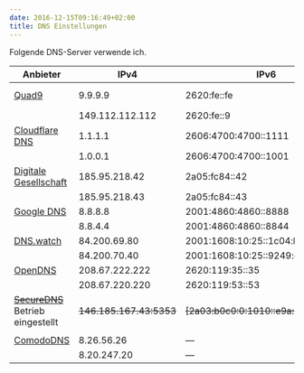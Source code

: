 ```yaml
---
date: 2016-12-15T09:16:49+02:00
title: DNS Einstellungen
---
```


Folgende DNS-Server verwende ich.

|Anbieter|IPv4|IPv6|DNS over HTTPS|
|---|---|---|---|
|[Quad9](https://quad9.net/)|9.9.9.9|2620:fe::fe|https://dns.quad9.net/dns-query|
||149.112.112.112|2620:fe::9||
|[Cloudflare DNS](https://1.1.1.1/de/)|1.1.1.1|2606:4700:4700::1111|https://cloudflare-dns.com/dns-query|
||1.0.0.1|2606:4700:4700::1001||
|[Digitale Gesellschaft](https://www.digitale-gesellschaft.ch/)|185.95.218.42|2a05:fc84::42|https://dns.digitale-gesellschaft.ch/dns-query|
||185.95.218.43|2a05:fc84::43||
|[Google DNS](https://developers.google.com/speed/public-dns/)|8.8.8.8|2001:4860:4860::8888|https://dns.google.com/query|
||8.8.4.4|2001:4860:4860::8844||
|[DNS.watch](https://dns.watch/)|84.200.69.80|2001:1608:10:25::1c04:b12f||
||84.200.70.40|2001:1608:10:25::9249:d69b||
|[OpenDNS](https://www.opendns.com/setupguide/)|208.67.222.222|2620:119:35::35||
||208.67.220.220|2620:119:53::53||
|<s>[SecureDNS](https://securedns.eu/)</s> Betrieb eingestellt|<s>146.185.167.43:5353</s>|<s>[2a03:b0c0:0:1010::e9a:3001]:5353</s>|<s>https://doh.securedns.eu/dns-query</s>|
|||||
|[ComodoDNS](https://www.comodo.com/secure-dns/)|8.26.56.26|&mdash;||
||8.20.247.20|&mdash;||
